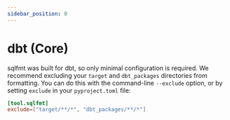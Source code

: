 ```yaml
---
sidebar_position: 0
---
```


# dbt (Core)

sqlfmt was built for dbt, so only minimal configuration is required. We recommend excluding your `target` and `dbt_packages` directories from formatting. You can do this with the command-line `--exclude` option, or by setting `exclude` in your `pyproject.toml` file:

```toml title=pyproject.toml
[tool.sqlfmt]
exclude=["target/**/*", "dbt_packages/**/*"]
```
